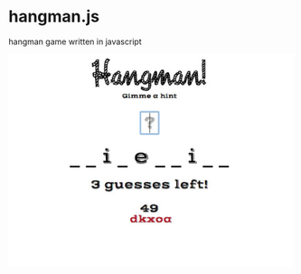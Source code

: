 hangman.js
==========

hangman game written in javascript

![Screenshot](/screenshot.jpg "Screenshot")
